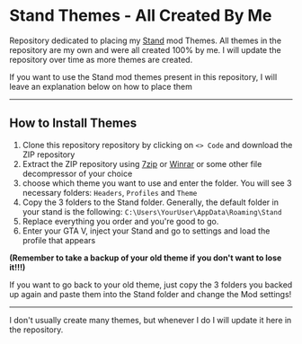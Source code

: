 

# Stand Themes - All Created By Me

Repository dedicated to placing my [Stand](https://stand.sh/) mod Themes. All themes in the repository are my own and were all created 100% by me. I will update the repository over time as more themes are created.

If you want to use the Stand mod themes present in this repository, I will leave an explanation below on how to place them

---

## How to Install Themes


1. Clone this repository repository by clicking on `<> Code` and download the ZIP repository
2. Extract the ZIP repository using [7zip](https://www.7-zip.org/) or [Winrar](https://www.win-rar.com/start.html?&L=9) or some other file decompressor of your choice
3. choose which theme you want to use and enter the folder. You will see 3 necessary folders: `Headers`, `Profiles` and `Theme`
4. Copy the 3 folders to the Stand folder. Generally, the default folder in your stand is the following: `C:\Users\YourUser\AppData\Roaming\Stand`
5. Replace everything you order and you're good to go.
6. Enter your GTA V, inject your Stand and go to settings and load the profile that appears

**(Remember to take a backup of your old theme if you don't want to lose it!!!)**

If you want to go back to your old theme, just copy the 3 folders you backed up again and paste them into the Stand folder and change the Mod settings!

---

I don't usually create many themes, but whenever I do I will update it here in the repository.

